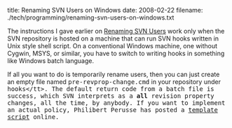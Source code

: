 title: Renaming SVN Users on Windows
date: 2008-02-22
filename: ./tech/programming/renaming-svn-users-on-windows.txt

The instructions I gave earlier on <a 
href="http://www.mschaef.com/blog/tech/programming/renaming-svn-users.html">Renaming 
SVN Users</a> work only when the SVN repository is hosted on a machine that can run 
SVN hooks written in Unix style shell script. On a conventional Windows machine, one 
without Cygwin, MSYS, or similar, you have to switch to writing hooks in something 
like Windows batch language. 

If all you want to do is temporarily rename users, then you can just create an empty 
file named <tt>pre-revprop-change.cmd</tt> in your repository under <tt>hooks\</tt>. 
The default return code from a batch file is success, which SVN interprets as a 
<b>all</b> revision 
property changes, all the time, by anybody. If you want to implement an actual policy, 
Philibert Perusse has posted a <a 
href="http://svn.haxx.se/users/archive-2006-03/0107.shtml">template script</a> online.
